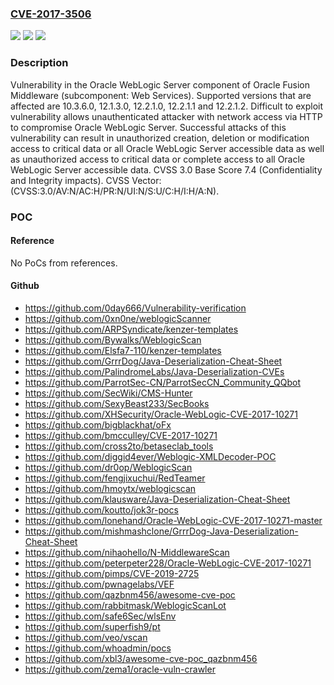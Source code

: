 ### [CVE-2017-3506](https://cve.mitre.org/cgi-bin/cvename.cgi?name=CVE-2017-3506)
![](https://img.shields.io/static/v1?label=Product&message=WebLogic%20Server&color=blue)
![](https://img.shields.io/static/v1?label=Version&message=%3D%2010.3.6.0%20&color=brighgreen)
![](https://img.shields.io/static/v1?label=Vulnerability&message=Difficult%20to%20exploit%20vulnerability%20allows%20unauthenticated%20attacker%20with%20network%20access%20via%20HTTP%20to%20compromise%20Oracle%20WebLogic%20Server.%20%20Successful%20attacks%20of%20this%20vulnerability%20can%20result%20in%20%20unauthorized%20creation%2C%20deletion%20or%20modification%20access%20to%20critical%20data%20or%20all%20Oracle%20WebLogic%20Server%20accessible%20data%20as%20well%20as%20%20unauthorized%20access%20to%20critical%20data%20or%20complete%20access%20to%20all%20Oracle%20WebLogic%20Server%20accessible%20data.&color=brighgreen)

### Description

Vulnerability in the Oracle WebLogic Server component of Oracle Fusion Middleware (subcomponent: Web Services). Supported versions that are affected are 10.3.6.0, 12.1.3.0, 12.2.1.0, 12.2.1.1 and 12.2.1.2. Difficult to exploit vulnerability allows unauthenticated attacker with network access via HTTP to compromise Oracle WebLogic Server. Successful attacks of this vulnerability can result in unauthorized creation, deletion or modification access to critical data or all Oracle WebLogic Server accessible data as well as unauthorized access to critical data or complete access to all Oracle WebLogic Server accessible data. CVSS 3.0 Base Score 7.4 (Confidentiality and Integrity impacts). CVSS Vector: (CVSS:3.0/AV:N/AC:H/PR:N/UI:N/S:U/C:H/I:H/A:N).

### POC

#### Reference
No PoCs from references.

#### Github
- https://github.com/0day666/Vulnerability-verification
- https://github.com/0xn0ne/weblogicScanner
- https://github.com/ARPSyndicate/kenzer-templates
- https://github.com/Bywalks/WeblogicScan
- https://github.com/Elsfa7-110/kenzer-templates
- https://github.com/GrrrDog/Java-Deserialization-Cheat-Sheet
- https://github.com/PalindromeLabs/Java-Deserialization-CVEs
- https://github.com/ParrotSec-CN/ParrotSecCN_Community_QQbot
- https://github.com/SecWiki/CMS-Hunter
- https://github.com/SexyBeast233/SecBooks
- https://github.com/XHSecurity/Oracle-WebLogic-CVE-2017-10271
- https://github.com/bigblackhat/oFx
- https://github.com/bmcculley/CVE-2017-10271
- https://github.com/cross2to/betaseclab_tools
- https://github.com/diggid4ever/Weblogic-XMLDecoder-POC
- https://github.com/dr0op/WeblogicScan
- https://github.com/fengjixuchui/RedTeamer
- https://github.com/hmoytx/weblogicscan
- https://github.com/klausware/Java-Deserialization-Cheat-Sheet
- https://github.com/koutto/jok3r-pocs
- https://github.com/lonehand/Oracle-WebLogic-CVE-2017-10271-master
- https://github.com/mishmashclone/GrrrDog-Java-Deserialization-Cheat-Sheet
- https://github.com/nihaohello/N-MiddlewareScan
- https://github.com/peterpeter228/Oracle-WebLogic-CVE-2017-10271
- https://github.com/pimps/CVE-2019-2725
- https://github.com/pwnagelabs/VEF
- https://github.com/qazbnm456/awesome-cve-poc
- https://github.com/rabbitmask/WeblogicScanLot
- https://github.com/safe6Sec/wlsEnv
- https://github.com/superfish9/pt
- https://github.com/veo/vscan
- https://github.com/whoadmin/pocs
- https://github.com/xbl3/awesome-cve-poc_qazbnm456
- https://github.com/zema1/oracle-vuln-crawler

